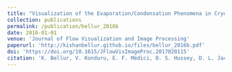 ```yaml
---
title: "Visualization of the Evaporation/Condensation Phenomena in Cryogenic Propellants"
collection: publications
permalink: /publication/bellur_2016b
date: 2016-01-01
venue: 'Journal of Flow Visualization and Image Processing'
paperurl: 'http://kishanbellur.github.io/files/bellur_2016b.pdf'
doi: 'https://doi.org/10.1615/JFlowVisImageProc.2017020115'
citation: 'K. Bellur, V. Konduru, E. F. Médici, D. S. Hussey, D. L. Jacobson, J. M. LaManna, J. S. Allen, and C. K. Choi. “Visualization of the Evaporation/Condensation Phenomena in Cryogenic Propellants”, Journal of Flow Visualization and Image Processing, 23(1-2), pp. 137-156, 2016.'
---
```


